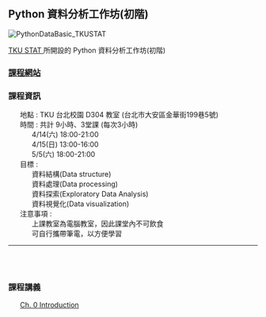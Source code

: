 <h2> Python 資料分析工作坊(初階) </h2> 
<img src="https://raw.githubusercontent.com/kristenchan/Python_DataBasic/master/py_databasic_plot/Title.png" alt="PythonDataBasic_TKUSTAT"><br>

<a href="http://www.stat.tku.edu.tw/main.php"> TKU STAT </a>所開設的 Python 資料分析工作坊(初階) 
<br>
<p>
	<h3><b><a href="https://kristenchan.github.io/Python_DataBasic/"> 課程網站 </a></b></h3>
	<h3><b>課程資訊</b></h3>
	<ul class="task-list">
		<li>地點 : TKU 台北校園 D304 教室 (台北市大安區金華街199巷5號)</li>
        <li>時間 : 共計 9小時、3堂課 (每次3小時)
        	<ul class="task-list">
        		<li>4/14(六) 18:00-21:00</li>
        		<li>4/15(日) 13:00-16:00</li>
        		<li>5/5(六) 18:00-21:00</li>
        	</ul>
        </li>
        <li>目標 :
        	<ul class="task-list">
        		<li>資料結構(Data structure)</li>
        		<li>資料處理(Data processing)</li>
        		<li>資料探索(Exploratory Data Analysis)</li>
        		<li>資料視覺化(Data visualization)</li>
        	</ul>
        </li>
        <li>注意事項 :
        	<ul class="task-list">
        		<li> 上課教室為電腦教室，因此課堂內不可飲食 </li>
        		<li> 可自行攜帶筆電，以方便學習 </li>
        	</ul>
       	</li>
    </ul>
</p>  
<hr size="1">
<br>
<br>
<p>
    <h3><b>課程講義</b></h3>
    <ul class="task-list">
          <li><a href="">Ch. 0 Introduction</a></li>
    </ul>
</p>
















